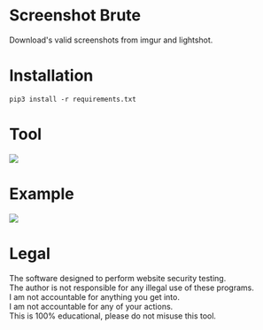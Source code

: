 # Screenshot Brute
 Download's valid screenshots from imgur and lightshot.

# Installation
```
pip3 install -r requirements.txt
``` 

# Tool
![](https://i.ibb.co/2q9ZRc1/screenshot-brute-tool.png)

# Example
![](https://i.ibb.co/KDknDX7/screenshot-brute-tool-example.png)

  
# Legal
 The software designed to perform website security testing.<br/>
 The author is not responsible for any illegal use of these programs.<br/>
 I am not accountable for anything you get into.<br/>
 I am not accountable for any of your actions.<br/>
 This is 100% educational, please do not misuse this tool.
 
